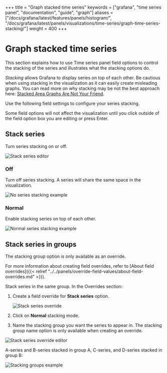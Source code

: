 +++
title = "Graph stacked time series"
keywords = ["grafana", "time series panel", "documentation", "guide", "graph"]
aliases =["/docs/grafana/latest/features/panels/histogram/", "/docs/grafana/latest/panels/visualizations/time-series/graph-time-series-stacking/"]
weight = 400
+++

# Graph stacked time series

This section explains how to use Time series panel field options to control the stacking of the series and illustrates what the stacking options do.

_Stacking_ allows Grafana to display series on top of each other. Be cautious when using stacking in the visualization as it can easily create misleading graphs. You can read more on why stacking may be not the best approach here: [Stacked Area Graphs Are Not Your Friend](https://everydayanalytics.ca/2014/08/stacked-area-graphs-are-not-your-friend.html).

Use the following field settings to configure your series stacking.

Some field options will not affect the visualization until you click outside of the field option box you are editing or press Enter.

## Stack series

Turn series stacking on or off.

![Stack series editor](/static/img/docs/time-series-panel/stack-series-editor-8-0.png)

### Off

Turn off series stacking. A series will share the same space in the visualization.

![No series stacking example](/static/img/docs/time-series-panel/stacking-off-8-0.png)

### Normal

Enable stacking series on top of each other.

![Normal series stacking example](/static/img/docs/time-series-panel/stacking-normal-8-0.png)

## Stack series in groups

The stacking group option is only available as an override.

For more information about creating field overrides, refer to [About field overrides]({{< relref "../../panels/override-field-values/about-field-overrides.md" >}}).

Stack series in the same group. In the Overrides section:

1. Create a field override for **Stack series** option.

   ![Stack series override](/static/img/docs/time-series-panel/stacking-override-default-8-0.png)

1. Click on **Normal** stacking mode.
1. Name the stacking group you want the series to appear in. The stacking group name option is only available when creating an override.

![Stack series override editor](/static/img/docs/time-series-panel/stack-series-override-editor-8-0.png)

A-series and B-series stacked in group A, C-series, and D-series stacked in group B:

![Stacking groups example](/static/img/docs/time-series-panel/stack-series-groups-8-0.png)

